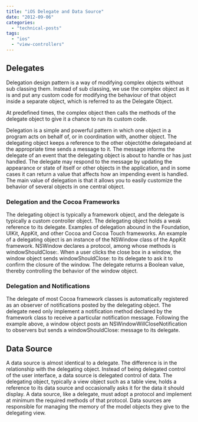 ```yaml
---
title: "iOS Delegate and Data Source"
date: "2012-09-06"
categories: 
  - "technical-posts"
tags: 
  - "ios"
  - "view-controllers"
---
```


## **Delegates**

Delegation design pattern is a way of modifying complex objects without sub classing them. Instead of sub classing, we use the complex object as it is and put any custom code for modifying the behaviour of that object inside a separate object, which is referred to as the Delegate Object.

At predefined times, the complex object then calls the methods of the delegate object to give it a chance to run its custom code.

Delegation is a simple and powerful pattern in which one object in a program acts on behalf of, or in coordination with, another object. The delegating object keeps a reference to the other objectóthe delegateóand at the appropriate time sends a message to it. The message informs the delegate of an event that the delegating object is about to handle or has just handled. The delegate may respond to the message by updating the appearance or state of itself or other objects in the application, and in some cases it can return a value that affects how an impending event is handled. The main value of delegation is that it allows you to easily customize the behavior of several objects in one central object.

### Delegation and the Cocoa Frameworks

The delegating object is typically a framework object, and the delegate is typically a custom controller object. The delegating object holds a weak reference to its delegate. Examples of delegation abound in the Foundation, UIKit, AppKit, and other Cocoa and Cocoa Touch frameworks. An example of a delegating object is an instance of the NSWindow class of the AppKit framework. NSWindow declares a protocol, among whose methods is windowShouldClose:. When a user clicks the close box in a window, the window object sends windowShouldClose: to its delegate to ask it to confirm the closure of the window. The delegate returns a Boolean value, thereby controlling the behavior of the window object.

### Delegation and Notifications

The delegate of most Cocoa framework classes is automatically registered as an observer of notifications posted by the delegating object. The delegate need only implement a notification method declared by the framework class to receive a particular notification message. Following the example above, a window object posts an NSWindowWillCloseNotification to observers but sends a windowShouldClose: message to its delegate.

## **Data Source**

A data source is almost identical to a delegate. The difference is in the relationship with the delegating object. Instead of being delegated control of the user interface, a data source is delegated control of data. The delegating object, typically a view object such as a table view, holds a reference to its data source and occasionally asks it for the data it should display. A data source, like a delegate, must adopt a protocol and implement at minimum the required methods of that protocol. Data sources are responsible for managing the memory of the model objects they give to the delegating view.
